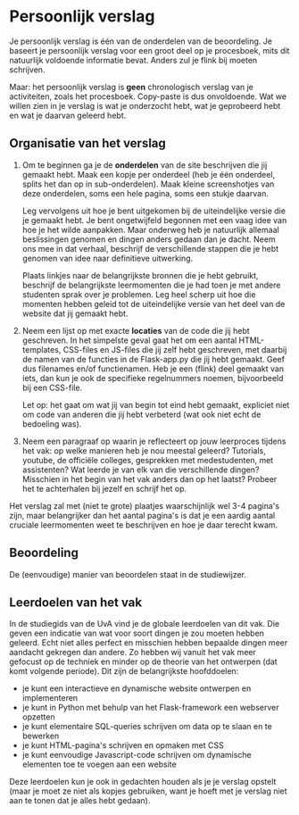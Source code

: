 # Persoonlijk verslag

Je persoonlijk verslag is één van de onderdelen van de beoordeling. Je baseert je persoonlijk verslag voor een groot deel op je procesboek, mits dit natuurlijk voldoende informatie bevat. Anders zul je flink bij moeten schrijven.

Maar: het persoonlijk verslag is **geen** chronologisch verslag van je activiteiten, zoals het procesboek. Copy-paste is dus onvoldoende. Wat we willen zien in je verslag is wat je onderzocht hebt, wat je geprobeerd hebt en wat je daarvan geleerd hebt.

## Organisatie van het verslag

1.  Om te beginnen ga je de **onderdelen** van de site beschrijven die jij gemaakt hebt. Maak een kopje per onderdeel (heb je één onderdeel, splits het dan op in sub-onderdelen). Maak kleine screenshotjes van deze onderdelen, soms een hele pagina, soms een stukje daarvan.

    Leg vervolgens uit hoe je bent uitgekomen bij de uiteindelijke versie die je gemaakt hebt. Je bent ongetwijfeld begonnen met een vaag idee van hoe je het wilde aanpakken. Maar onderweg heb je natuurlijk allemaal beslissingen genomen en dingen anders gedaan dan je dacht. Neem ons mee in dat verhaal, beschrijf de verschillende stappen die je hebt genomen van idee naar definitieve uitwerking.

    Plaats linkjes naar de belangrijkste bronnen die je hebt gebruikt, beschrijf de belangrijkste leermomenten die je had toen je met andere studenten sprak over je problemen. Leg heel scherp uit hoe die momenten hebben geleid tot de uiteindelijke versie van het deel van de website dat jij gemaakt hebt.

2.  Neem een lijst op met exacte **locaties** van de code die jij hebt geschreven. In het simpelste geval gaat het om een aantal HTML-templates, CSS-files en JS-files die jij zelf hebt geschreven, met daarbij de namen van de functies in de Flask-app.py die jij hebt gemaakt. Geef dus filenames en/of functienamen. Heb je een (flink) deel gemaakt van iets, dan kun je ook de specifieke regelnummers noemen, bijvoorbeeld bij een CSS-file.

    Let op: het gaat om wat jij van begin tot eind hebt gemaakt, expliciet niet om code van anderen die jij hebt verbeterd (wat ook niet echt de bedoeling was).

3.  Neem een paragraaf op waarin je reflecteert op jouw leerproces tijdens het vak: op welke manieren heb je nou meestal geleerd? Tutorials, youtube, de officiële colleges, gesprekken met medestudenten, met assistenten? Wat leerde je van elk van die verschillende dingen? Misschien in het begin van het vak anders dan op het laatst? Probeer het te achterhalen bij jezelf en schrijf het op.

Het verslag zal met (niet te grote) plaatjes waarschijnlijk wel 3-4 pagina's zijn, maar belangrijker dan het aantal pagina's is dat je een aardig aantal cruciale leermomenten weet te beschrijven en hoe je daar terecht kwam.

## Beoordeling

De (eenvoudige) manier van beoordelen staat in de studiewijzer.

## Leerdoelen van het vak

In de studiegids van de UvA vind je de globale leerdoelen van dit vak. Die geven een indicatie van wat voor soort dingen je zou moeten hebben geleerd. Echt niet alles perfect en misschien hebben bepaalde dingen meer aandacht gekregen dan andere. Zo hebben wij vanuit het vak meer gefocust op de techniek en minder op de theorie van het ontwerpen (dat komt volgende periode). Dit zijn de belangrijkste hoofddoelen:

- je kunt een interactieve en dynamische website ontwerpen en implementeren
- je kunt in Python met behulp van het Flask-framework een webserver opzetten
- je kunt elementaire SQL-queries schrijven om data op te slaan en te bewerken
- je kunt HTML-pagina's schrijven en opmaken met CSS
- je kunt eenvoudige Javascript-code schrijven om dynamische elementen toe te voegen aan een website

Deze leerdoelen kun je ook in gedachten houden als je je verslag opstelt (maar je moet ze niet als kopjes gebruiken, want je hoeft met je verslag niet aan te tonen dat je alles hebt gedaan).

